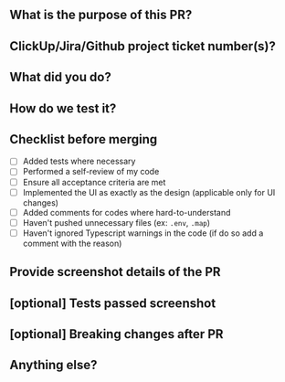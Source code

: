 ## What is the purpose of this PR?

## ClickUp/Jira/Github project ticket number(s)?

## What did you do?

## How do we test it?

## Checklist before merging
- [ ] Added tests where necessary
- [ ] Performed a self-review of my code
- [ ] Ensure all acceptance criteria are met
- [ ] Implemented the UI as exactly as the design (applicable only for UI changes)
- [ ] Added comments for codes where hard-to-understand
- [ ] Haven't pushed unnecessary files (ex: `.env`, `.map`)
- [ ] Haven't ignored Typescript warnings in the code (if do so add a comment with the reason)

## Provide screenshot details of the PR

## [optional] Tests passed screenshot

## [optional] Breaking changes after PR

## Anything else?
